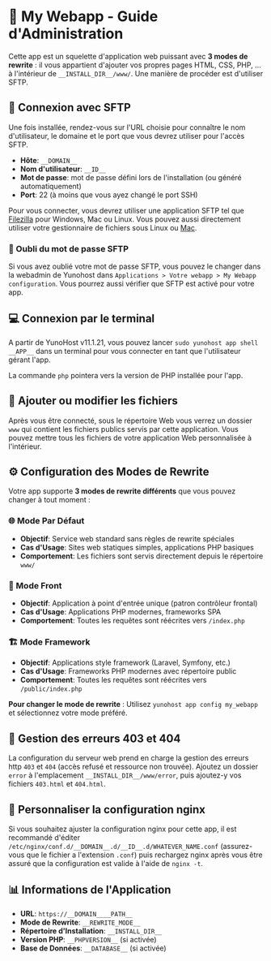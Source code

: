 # 🚀 My Webapp - Guide d'Administration

Cette app est un squelette d'application web puissant avec **3 modes de rewrite** : il vous appartient d'ajouter vos propres pages HTML, CSS, PHP, ... à l'intérieur de `__INSTALL_DIR__/www/`. Une manière de procéder est d'utiliser SFTP.

## 🔐 Connexion avec SFTP

Une fois installée, rendez-vous sur l'URL choisie pour connaître le nom d'utilisateur, le domaine et le port que vous devrez utiliser pour l'accès SFTP. 

- **Hôte**: `__DOMAIN__`
- **Nom d'utilisateur**: `__ID__`
- **Mot de passe**: mot de passe défini lors de l'installation (ou généré automatiquement)
- **Port**: 22 (à moins que vous ayez changé le port SSH)

Pour vous connecter, vous devrez utiliser une application SFTP tel que [Filezilla](https://filezilla-project.org/) pour Windows, Mac ou Linux. Vous pouvez aussi directement utiliser votre gestionnaire de fichiers sous Linux ou [Mac](https://support.apple.com/guide/mac-help/connect-mac-shared-computers-servers-mchlp1140/mac).

### 🔑 Oubli du mot de passe SFTP

Si vous avez oublié votre mot de passe SFTP, vous pouvez le changer dans la webadmin de Yunohost dans `Applications > Votre webapp > My Webapp configuration`.
Vous pourrez aussi vérifier que SFTP est activé pour votre app.

## 💻 Connexion par le terminal

A partir de YunoHost v11.1.21, vous pouvez lancer `sudo yunohost app shell __APP__` dans un terminal pour vous connecter en tant que l'utilisateur gérant l'app.

La commande `php` pointera vers la version de PHP installée pour l'app.

## 📁 Ajouter ou modifier les fichiers

Après vous être connecté, sous le répertoire Web vous verrez un dossier `www` qui contient les fichiers publics servis par cette application. Vous pouvez mettre tous les fichiers de votre application Web personnalisée à l'intérieur.

## ⚙️ Configuration des Modes de Rewrite

Votre app supporte **3 modes de rewrite différents** que vous pouvez changer à tout moment :

### 🌐 Mode Par Défaut
- **Objectif**: Service web standard sans règles de rewrite spéciales
- **Cas d'Usage**: Sites web statiques simples, applications PHP basiques
- **Comportement**: Les fichiers sont servis directement depuis le répertoire `www/`

### 🎯 Mode Front
- **Objectif**: Application à point d'entrée unique (patron contrôleur frontal)
- **Cas d'Usage**: Applications PHP modernes, frameworks SPA
- **Comportement**: Toutes les requêtes sont réécrites vers `/index.php`

### 🏗️ Mode Framework
- **Objectif**: Applications style framework (Laravel, Symfony, etc.)
- **Cas d'Usage**: Frameworks PHP modernes avec répertoire public
- **Comportement**: Toutes les requêtes sont réécrites vers `/public/index.php`

**Pour changer le mode de rewrite** : Utilisez `yunohost app config my_webapp` et sélectionnez votre mode préféré.

## 🚨 Gestion des erreurs 403 et 404

La configuration du serveur web prend en charge la gestion des erreurs http `403` et `404` (accès refusé et ressource non trouvée). Ajoutez un dossier `error` à l'emplacement `__INSTALL_DIR__/www/error`, puis ajoutez-y vos fichiers `403.html` et `404.html`.

## 🔧 Personnaliser la configuration nginx

Si vous souhaitez ajuster la configuration nginx pour cette app, il est recommandé d'éditer `/etc/nginx/conf.d/__DOMAIN__.d/__ID__.d/WHATEVER_NAME.conf` (assurez-vous que le fichier a l'extension `.conf`) puis rechargez nginx après vous être assuré que la configuration est valide à l'aide de `nginx -t`.

## 📊 Informations de l'Application

- **URL**: `https://__DOMAIN____PATH__`
- **Mode de Rewrite**: `__REWRITE_MODE__`
- **Répertoire d'Installation**: `__INSTALL_DIR__`
- **Version PHP**: `__PHPVERSION__` (si activée)
- **Base de Données**: `__DATABASE__` (si activée)

